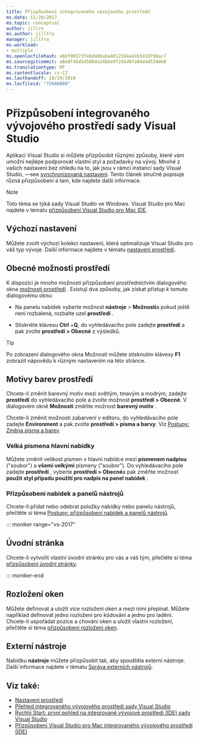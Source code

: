 ```yaml
---
title: Přizpůsobení integrovaného vývojového prostředí
ms.date: 11/20/2017
ms.topic: conceptual
author: jillre
ms.author: jillfra
manager: jillfra
ms.workload:
- multiple
ms.openlocfilehash: e6bf00573febda06aba4d12184a416341879bac7
ms.sourcegitcommit: a8e8f4bd5d508da34bbe9f2d4d9fa94da0539de0
ms.translationtype: MT
ms.contentlocale: cs-CZ
ms.lasthandoff: 10/19/2019
ms.locfileid: "72666809"
---
```

# <a name="personalize-the-visual-studio-ide"></a>Přizpůsobení integrovaného vývojového prostředí sady Visual Studio

Aplikaci Visual Studio si můžete přizpůsobit různými způsoby, které vám umožní nejlépe podporovat vlastní styl a požadavky na vývoj. Mnohé z vašich nastavení bez ohledu na to, jak jsou v rámci instancí sady Visual Studio, &mdash;see [synchronizovaná nastavení](../ide/synchronized-settings-in-visual-studio.md). Tento článek stručně popisuje různá přizpůsobení a tam, kde najdete další informace.

> [!NOTE]
> Toto téma se týká sady Visual Studio ve Windows. Visual Studio pro Mac najdete v tématu [přizpůsobení Visual Studio pro Mac IDE](/visualstudio/mac/customizing-the-ide).

## <a name="default-settings"></a>Výchozí nastavení

Můžete zvolit výchozí kolekci nastavení, která optimalizuje Visual Studio pro váš typ vývoje. Další informace najdete v tématu [nastavení prostředí](environment-settings.md).

## <a name="general-environment-options"></a>Obecné možnosti prostředí

K dispozici je mnoho možností přizpůsobení prostřednictvím dialogového okna [možnosti prostředí](../ide/reference/general-environment-options-dialog-box.md) . Existují dva způsoby, jak získat přístup k tomuto dialogovému oknu:

- Na panelu nabídek vyberte možnost **nástroje**  > **Možnosti**a pokud ještě není rozbalená, rozbalte uzel **prostředí** .

- Stiskněte klávesu **Ctrl** +**Q**, do vyhledávacího pole zadejte **prostředí** a pak zvolte **prostředí > Obecné** z výsledků.

> [!TIP]
> Po zobrazení dialogového okna Možnosti můžete stisknutím klávesy **F1** zobrazit nápovědu k různým nastavením na této stránce.

## <a name="environment-color-themes"></a>Motivy barev prostředí

Chcete-li změnit barevný motiv mezi světlým, tmavým a modrým, zadejte **prostředí** do vyhledávacího pole a zvolte možnost **prostředí > Obecné**. V dialogovém okně **Možnosti** změňte možnost **barevný motiv** .

Chcete-li změnit možnosti zabarvení v editoru, do vyhledávacího pole zadejte **Environment** a pak zvolte **prostředí > písma a barvy**. Viz [Postupy: Změna písma a barev](../ide/how-to-change-fonts-and-colors-in-visual-studio.md).

### <a name="main-menu-casing"></a>Velká písmena hlavní nabídky

Můžete změnit velikost písmen v hlavní nabídce mezi **písmenem nadpisu** ("soubor") a **všemi velkými** písmeny ("soubor"). Do vyhledávacího pole zadejte **prostředí** , vyberte **prostředí > Obecné**a pak změňte možnost **použít styl případu použití pro nadpis na panel nabídek** .

### <a name="customize-menus-and-toolbars"></a>Přizpůsobení nabídek a panelů nástrojů

Chcete-li přidat nebo odebrat položky nabídky nebo panelu nástrojů, přečtěte si téma [Postupy: přizpůsobení nabídek a panelů nástrojů](../ide/how-to-customize-menus-and-toolbars-in-visual-studio.md).

::: moniker range="vs-2017"

## <a name="start-page"></a>Úvodní stránka

Chcete-li vytvořit vlastní úvodní stránku pro vás a váš tým, přečtěte si téma [přizpůsobení úvodní stránky](../ide/customizing-the-start-page-for-visual-studio.md).

::: moniker-end

## <a name="window-layouts"></a>Rozložení oken

Můžete definovat a uložit více rozložení oken a mezi nimi přepínat. Můžete například definovat jedno rozložení pro kódování a jedno pro ladění. Chcete-li uspořádat pozice a chování oken a uložit vlastní rozložení, přečtěte si téma [přizpůsobení rozložení oken](../ide/customizing-window-layouts-in-visual-studio.md).

## <a name="external-tools"></a>Externí nástroje

Nabídku **nástroje** můžete přizpůsobit tak, aby spouštěla externí nástroje. Další informace najdete v tématu [Správa externích nástrojů](../ide/managing-external-tools.md).

## <a name="see-also"></a>Viz také:

- [Nastavení prostředí](environment-settings.md)
- [Přehled integrovaného vývojového prostředí sady Visual Studio](../get-started/visual-studio-ide.md)
- [Rychlý Start: první pohled na integrované vývojové prostředí (IDE) sady Visual Studio](../ide/quickstart-ide-orientation.md)
- [Přizpůsobení Visual Studio pro Mac integrovaného vývojového prostředí (IDE)](/visualstudio/mac/customizing-the-ide)